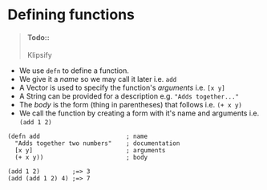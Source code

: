 # Defining functions

> #### Todo::
> Klipsify

* We use `defn` to define a function.
* We give it a *name* so we may call it later i.e. `add`
* A Vector is used to specify the function's *arguments* i.e. `[x y]`
* A String can be provided for a description e.g. `"Adds together..."`
* The *body* is the form (thing in parentheses) that follows i.e. `(+ x y)` 
* We call the function by creating a form with it's name and arguments i.e. `(add 1 2)`

```eval-clojure
(defn add                        ; name
  "Adds together two numbers"    ; documentation
  [x y]                          ; arguments
  (+ x y))                       ; body

(add 1 2)         ;=> 3 
(add (add 1 2) 4) ;=> 7
```

